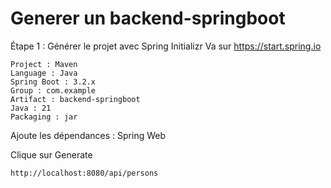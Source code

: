 
# Generer un backend-springboot

 Étape 1 : Générer le projet avec Spring Initializr
  Va sur https://start.spring.io

    Project : Maven
    Language : Java
    Spring Boot : 3.2.x
    Group : com.example
    Artifact : backend-springboot
    Java : 21
    Packaging : jar


  Ajoute les dépendances :
    Spring Web

  Clique sur Generate    

    http://localhost:8080/api/persons